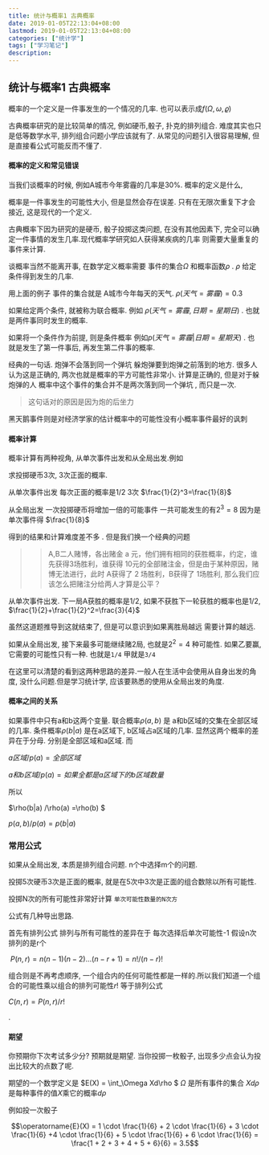 ```yaml
---
title: 统计与概率1 古典概率
date: 2019-01-05T22:13:04+08:00
lastmod: 2019-01-05T22:13:04+08:00
categories: ["统计学"]
tags: ["学习笔记"]
description:
---
```


## 统计与概率1 古典概率

概率的一个定义是一件事发生的一个情况的几率. 也可以表示成$f(\Omega, \omega, \varrho)$

古典概率研究的是比较简单的情况, 例如硬币,骰子, 扑克的排列组合. 难度其实也只是低等数学水平, 排列组合问题小学应该就有了. 从常见的问题引入很容易理解, 但是直接看公式可能反而不懂了.



#### 概率的定义和常见错误

当我们谈概率的时候, 例如A城市今年雾霾的几率是30%. 概率的定义是什么,

概率是一件事发生的可能性大小, 但是显然会存在误差. 只有在无限次重复下才会接近, 这是现代的一个定义. 

古典概率下因为研究的是硬币, 骰子投掷这类问题, 在没有其他因素下, 完全可以确定一件事情的发生几率.现代概率学研究如人获得某疾病的几率 则需要大量重复的事件来计算.

谈概率当然不能离开事, 在数学定义概率需要 事件的集合$\Omega$ 和概率函数$\rho$ . $\rho$ 给定条件得到发生的几率. 

用上面的例子 事件的集合就是 A城市今年每天的天气. $\rho(天气=雾霾) = 0.3$  

如果给定两个条件, 就被称为联合概率. 例如 $\rho(天气=雾霾, 日期=星期日)$  . 也就是两件事同时发生的概率.

如果将一个条件作为前提, 则是条件概率 例如$p(天气=雾霾 | 日期=星期天)$ . 也就是发生了第一件事后, 再发生第二件事的概率.

  

经典的一句话. 炮弹不会落到同一个弹坑  躲炮弹要到炮弹之前落到的地方. 很多人认为这是正确的, 两次也就是概率的平方可能性非常小. 计算是正确的, 但是对于躲炮弹的人 概率中这个事件的集合并不是两次落到同一个弹坑 , 而只是一次. 

> 这句话对的原因是因为炮的后坐力



黑天鹅事件则是对经济学家的估计概率中的可能性没有小概率事件最好的讽刺



#### 概率计算

概率计算有两种视角, 从单次事件出发和从全局出发.例如

求投掷硬币3次, 3次正面的概率.

从单次事件出发 每次正面的概率是1/2  3次 $\frac{1}{2}^3=\frac{1}{8}$

从全局出发  一次投掷硬币将增加一倍的可能事件 一共可能发生的有$2^3=8$  因为是单次事件得 $\frac{1}{8}$

 得到的结果和计算难度差不多 . 但是我们换一个经典的问题



> >A,B二人赌博，各出赌金 a 元，他们拥有相同的获胜概率，约定，谁先获得3场胜利，谁获得 10元的全部赌注金，但是由于某种原因，赌博无法进行，此时 A获得了 2 场胜利，B获得了 1场胜利, 那么我们应该怎么把赌注分给两人才算是公平？



从单次事件出发. 下一局A获胜的概率是1/2, 如果不获胜下一轮获胜的概率也是1/2,  $\frac{1}{2}+\frac{1}{2}^2=\frac{3}{4}$

虽然这道题推导到这就结束了, 但是可以意识到如果离胜局越远 需要计算的越远.



如果从全局出发, 接下来最多可能继续赌2局, 也就是$2^2=4$ 种可能性. 如果乙要赢, 它需要的可能性只有一种. 也就是`1/4`  甲就是`3/4`



在这里可以清楚的看到这两种思路的差异.一般人在生活中会使用从自身出发的角度, 没什么问题.但是学习统计学, 应该要熟悉的使用从全局出发的角度.



#### 概率之间的关系

 如果事件中只有a和b这两个变量.   联合概率$\rho(a, b)$ 是 a和b区域的交集在全部区域的几率.   条件概率$\rho(b|a)$ 是在a区域下, b区域占a区域的几率.  显然这两个概率的差异在于分母. 分别是全部区域和a区域. 而

$a区域/p(a) = 全部区域$

$a和b区域/p(a) = 如果全都是a区域下的b区域数量$

所以

$\rho(b|a) /\rho(a) =\rho(b) $

$p(a,b)/p(a) = p(b|a)$



### 常用公式

如果从全局出发, 本质是排列组合问题. n个中选择m个的问题.  

投掷5次硬币3次是正面的概率, 就是在5次中3次是正面的组合数除以所有可能性.

投掷N次的所有可能性非常好计算 `单次可能性数量的N次方`

公式有几种导出思路.

首先有排列公式 排列与所有可能性的差异在于 每次选择后单次可能性-1  假设n次   排列的是r个

​     $P(n, r) = n(n-1)(n-2)...(n-r+1)  = n! / (n − r)!$

 

组合则是不再考虑顺序, 一个组合内的任何可能性都是一样的.所以我们知道一个组合的可能性乘以组合的排列可能性$r!​$ 等于排列公式 

$C(n, r)  = P(n, r) /r!$

.



#### 期望

你预期你下次考试多少分? 预期就是期望. 当你投掷一枚骰子, 出现多少点会认为投出比较大的点数了呢.

期望的一个数学定义是 $E(X) = \int_\Omega Xd\rho $   $\Omega$  是所有事件的集合 $Xd\rho$ 是每种事件的值$X$乘它的概率$d \rho$

例如投一次骰子

$$\operatorname{E}(X)  = 1 \cdot \frac{1}{6} + 2 \cdot \frac{1}{6} + 3 \cdot \frac{1}{6} +4 \cdot \frac{1}{6} + 5 \cdot \frac{1}{6} + 6 \cdot \frac{1}{6} = \frac{1 + 2 + 3 + 4 + 5 + 6}{6} = 3.5$$











 
